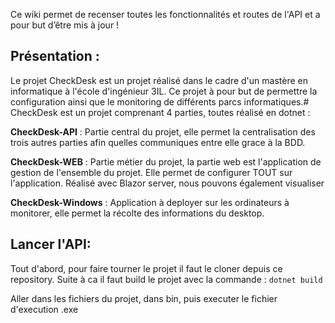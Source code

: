 Ce wiki permet de recenser toutes les fonctionnalités et routes de l'API et a pour but d’être mis à jour ! 

## Présentation : 
Le projet CheckDesk est un projet réalisé dans le cadre d'un mastère en informatique à l'école d'ingénieur 3IL. Ce projet à pour but de permettre la configuration ainsi que le monitoring de différents parcs informatiques.# 
CheckDesk est un projet comprenant 4 parties, toutes réalisé en dotnet : 

**CheckDesk-API** : Partie central du projet, elle permet la centralisation des trois autres parties afin quelles communiques entre elle grace à la BDD.

**CheckDesk-WEB** : Partie métier du projet, la partie web est l'application de gestion de l'ensemble du projet. Elle permet de configurer TOUT sur l'application. Réalisé avec Blazor server, nous pouvons également visualiser 

**CheckDesk-Windows** : Application à deployer sur les ordinateurs à monitorer, elle permet la récolte des informations du desktop.

## Lancer l'API:
Tout d'abord, pour faire tourner le projet il faut le cloner depuis ce repository. 
Suite à ca il faut build le projet avec la commande : `dotnet build`

Aller dans les fichiers du projet, dans bin, puis executer le fichier d'execution .exe
